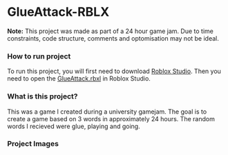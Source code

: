 # GlueAttack-RBLX

**Note:** This project was made as part of a 24 hour game jam. Due to time constraints, code structure, comments and optomisation may not be ideal.

### How to run project
To run this project, you will first need to download [Roblox Studio](https://www.roblox.com/create). Then you need to open the [GlueAttack.rbxl](GlueAttack.rbxl) in Roblox Studio.

### What is this project?
This was a game I created during a university gamejam. The goal is to create a game based on 3 words in approximately 24 hours. The random words I recieved were glue, playing and going.

### Project Images
